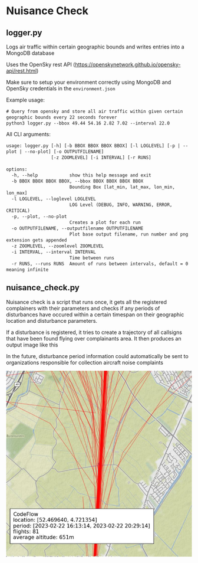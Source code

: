 # Nuisance Check

## logger.py
Logs air traffic within certain geographic bounds and writes entries into a MongoDB database

Uses the OpenSky rest API (https://openskynetwork.github.io/opensky-api/rest.html)

Make sure to setup your environment correctly using MongoDB and OpenSky credentials in the ```environment.json``` 

Example usage:

```
# Query from opensky and store all air traffic within given certain geographic bounds every 22 seconds forever
python3 logger.py --bbox 49.44 54.16 2.82 7.02 --interval 22.0
```

All CLI arguments:

```
usage: logger.py [-h] [-b BBOX BBOX BBOX BBOX] [-l LOGLEVEL] [-p | --plot | --no-plot] [-o OUTPUTFILENAME]
                 [-z ZOOMLEVEL] [-i INTERVAL] [-r RUNS]

options:
  -h, --help            show this help message and exit
  -b BBOX BBOX BBOX BBOX, --bbox BBOX BBOX BBOX BBOX
                        Bounding Box [lat_min, lat_max, lon_min, lon_max]
  -l LOGLEVEL, --loglevel LOGLEVEL
                        LOG Level (DEBUG, INFO, WARNING, ERROR, CRITICAL)
  -p, --plot, --no-plot
                        Creates a plot for each run
  -o OUTPUTFILENAME, --outputfilename OUTPUTFILENAME
                        Plot base output filename, run number and png extension gets appended
  -z ZOOMLEVEL, --zoomlevel ZOOMLEVEL
  -i INTERVAL, --interval INTERVAL
                        Time between runs
  -r RUNS, --runs RUNS  Amount of runs between intervals, default = 0 meaning infinite
```

## nuisance_check.py

Nuisance check is a script that runs once, it gets all the registered complainers with their parameters and checks if any periods of disturbances have  occured within a certain timespan on their geographic location and disturbance parameters.

If a disturbance is registered, it tries to create a trajectory of all callsigns that have been found flying over complainants area. It then produces an output image like this

In the future, disturbance period information could automatically be sent to organizations responsible for collection aircraft noise complaints

![This is an image](CodeFlow202302221613141.jpg)
